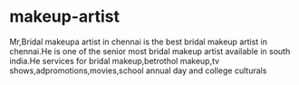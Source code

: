 # makeup-artist
Mr,Bridal makeupa artist in chennai is the best bridal makeup artist in chennai.He is one of the senior most bridal makeup artist available in south india.He services for bridal makeup,betrothol makeup,tv shows,adpromotions,movies,school annual day and college culturals
